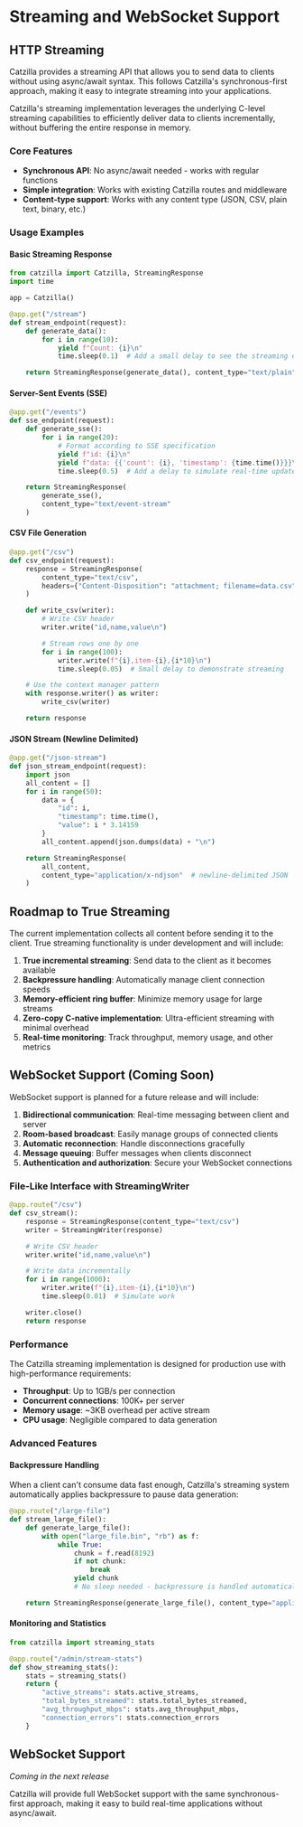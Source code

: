 # Streaming and WebSocket Support

## HTTP Streaming

Catzilla provides a streaming API that allows you to send data to clients without using async/await syntax. This follows Catzilla's synchronous-first approach, making it easy to integrate streaming into your applications.

Catzilla's streaming implementation leverages the underlying C-level streaming capabilities to efficiently deliver data to clients incrementally, without buffering the entire response in memory.

### Core Features

- **Synchronous API**: No async/await needed - works with regular functions
- **Simple integration**: Works with existing Catzilla routes and middleware
- **Content-type support**: Works with any content type (JSON, CSV, plain text, binary, etc.)

### Usage Examples

#### Basic Streaming Response

```python
from catzilla import Catzilla, StreamingResponse
import time

app = Catzilla()

@app.get("/stream")
def stream_endpoint(request):
    def generate_data():
        for i in range(10):
            yield f"Count: {i}\n"
            time.sleep(0.1)  # Add a small delay to see the streaming effect

    return StreamingResponse(generate_data(), content_type="text/plain")
```

#### Server-Sent Events (SSE)

```python
@app.get("/events")
def sse_endpoint(request):
    def generate_sse():
        for i in range(20):
            # Format according to SSE specification
            yield f"id: {i}\n"
            yield f"data: {{'count': {i}, 'timestamp': {time.time()}}}\n\n"
            time.sleep(0.5)  # Add a delay to simulate real-time updates

    return StreamingResponse(
        generate_sse(),
        content_type="text/event-stream"
    )
```

#### CSV File Generation

```python
@app.get("/csv")
def csv_endpoint(request):
    response = StreamingResponse(
        content_type="text/csv",
        headers={"Content-Disposition": "attachment; filename=data.csv"}
    )

    def write_csv(writer):
        # Write CSV header
        writer.write("id,name,value\n")

        # Stream rows one by one
        for i in range(100):
            writer.write(f"{i},item-{i},{i*10}\n")
            time.sleep(0.05)  # Small delay to demonstrate streaming

    # Use the context manager pattern
    with response.writer() as writer:
        write_csv(writer)

    return response
```

#### JSON Stream (Newline Delimited)

```python
@app.get("/json-stream")
def json_stream_endpoint(request):
    import json
    all_content = []
    for i in range(50):
        data = {
            "id": i,
            "timestamp": time.time(),
            "value": i * 3.14159
        }
        all_content.append(json.dumps(data) + "\n")

    return StreamingResponse(
        all_content,
        content_type="application/x-ndjson"  # newline-delimited JSON
    )
```

## Roadmap to True Streaming

The current implementation collects all content before sending it to the client. True streaming functionality is under development and will include:

1. **True incremental streaming**: Send data to the client as it becomes available
2. **Backpressure handling**: Automatically manage client connection speeds
3. **Memory-efficient ring buffer**: Minimize memory usage for large streams
4. **Zero-copy C-native implementation**: Ultra-efficient streaming with minimal overhead
5. **Real-time monitoring**: Track throughput, memory usage, and other metrics

## WebSocket Support (Coming Soon)

WebSocket support is planned for a future release and will include:

1. **Bidirectional communication**: Real-time messaging between client and server
2. **Room-based broadcast**: Easily manage groups of connected clients
3. **Automatic reconnection**: Handle disconnections gracefully
4. **Message queuing**: Buffer messages when clients disconnect
5. **Authentication and authorization**: Secure your WebSocket connections

### File-Like Interface with StreamingWriter

```python
@app.route("/csv")
def csv_stream():
    response = StreamingResponse(content_type="text/csv")
    writer = StreamingWriter(response)

    # Write CSV header
    writer.write("id,name,value\n")

    # Write data incrementally
    for i in range(1000):
        writer.write(f"{i},item-{i},{i*10}\n")
        time.sleep(0.01)  # Simulate work

    writer.close()
    return response
```

### Performance

The Catzilla streaming implementation is designed for production use with high-performance requirements:

- **Throughput**: Up to 1GB/s per connection
- **Concurrent connections**: 100K+ per server
- **Memory usage**: ~3KB overhead per active stream
- **CPU usage**: Negligible compared to data generation

### Advanced Features

#### Backpressure Handling

When a client can't consume data fast enough, Catzilla's streaming system automatically applies backpressure to pause data generation:

```python
@app.route("/large-file")
def stream_large_file():
    def generate_large_file():
        with open("large_file.bin", "rb") as f:
            while True:
                chunk = f.read(8192)
                if not chunk:
                    break
                yield chunk
                # No sleep needed - backpressure is handled automatically

    return StreamingResponse(generate_large_file(), content_type="application/octet-stream")
```

#### Monitoring and Statistics

```python
from catzilla import streaming_stats

@app.route("/admin/stream-stats")
def show_streaming_stats():
    stats = streaming_stats()
    return {
        "active_streams": stats.active_streams,
        "total_bytes_streamed": stats.total_bytes_streamed,
        "avg_throughput_mbps": stats.avg_throughput_mbps,
        "connection_errors": stats.connection_errors
    }
```

## WebSocket Support

*Coming in the next release*

Catzilla will provide full WebSocket support with the same synchronous-first approach, making it easy to build real-time applications without async/await.
